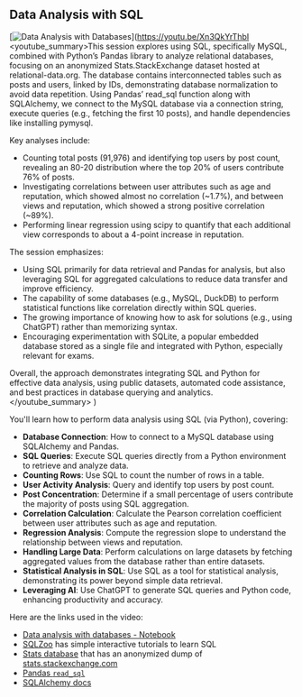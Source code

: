 ## Data Analysis with SQL

[![Data Analysis with Databases](https://i.ytimg.com/vi_webp/Xn3QkYrThbI/sddefault.webp)](https://youtu.be/Xn3QkYrThbI
<youtube_summary>This session explores using SQL, specifically MySQL, combined with Python’s Pandas library to analyze relational databases, focusing on an anonymized Stats.StackExchange dataset hosted at relational-data.org. The database contains interconnected tables such as posts and users, linked by IDs, demonstrating database normalization to avoid data repetition. Using Pandas’ read_sql function along with SQLAlchemy, we connect to the MySQL database via a connection string, execute queries (e.g., fetching the first 10 posts), and handle dependencies like installing pymysql.

Key analyses include:
- Counting total posts (91,976) and identifying top users by post count, revealing an 80-20 distribution where the top 20% of users contribute 76% of posts.
- Investigating correlations between user attributes such as age and reputation, which showed almost no correlation (~1.7%), and between views and reputation, which showed a strong positive correlation (~89%).
- Performing linear regression using scipy to quantify that each additional view corresponds to about a 4-point increase in reputation.

The session emphasizes:
- Using SQL primarily for data retrieval and Pandas for analysis, but also leveraging SQL for aggregated calculations to reduce data transfer and improve efficiency.
- The capability of some databases (e.g., MySQL, DuckDB) to perform statistical functions like correlation directly within SQL queries.
- The growing importance of knowing how to ask for solutions (e.g., using ChatGPT) rather than memorizing syntax.
- Encouraging experimentation with SQLite, a popular embedded database stored as a single file and integrated with Python, especially relevant for exams.

Overall, the approach demonstrates integrating SQL and Python for effective data analysis, using public datasets, automated code assistance, and best practices in database querying and analytics.</youtube_summary>
)

You'll learn how to perform data analysis using SQL (via Python), covering:

- **Database Connection**: How to connect to a MySQL database using SQLAlchemy and Pandas.
- **SQL Queries**: Execute SQL queries directly from a Python environment to retrieve and analyze data.
- **Counting Rows**: Use SQL to count the number of rows in a table.
- **User Activity Analysis**: Query and identify top users by post count.
- **Post Concentration**: Determine if a small percentage of users contribute the majority of posts using SQL aggregation.
- **Correlation Calculation**: Calculate the Pearson correlation coefficient between user attributes such as age and reputation.
- **Regression Analysis**: Compute the regression slope to understand the relationship between views and reputation.
- **Handling Large Data**: Perform calculations on large datasets by fetching aggregated values from the database rather than entire datasets.
- **Statistical Analysis in SQL**: Use SQL as a tool for statistical analysis, demonstrating its power beyond simple data retrieval.
- **Leveraging AI**: Use ChatGPT to generate SQL queries and Python code, enhancing productivity and accuracy.

Here are the links used in the video:

- [Data analysis with databases - Notebook](https://colab.research.google.com/drive/1j_5AsWdf0SwVHVgfbEAcg7vYguKUN41o)
- [SQLZoo](https://www.sqlzoo.net/wiki/SQL_Tutorial) has simple interactive tutorials to learn SQL
- [Stats database](https://relational-data.org/dataset/Stats) that has an anonymized dump of [stats.stackexchange.com](https://stats.stackexchange.com/)
- [Pandas `read_sql`](https://pandas.pydata.org/docs/reference/api/pandas.read_sql.html)
- [SQLAlchemy docs](https://docs.sqlalchemy.org/)
